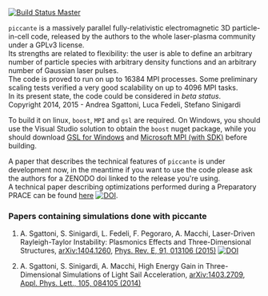 [![Build Status Master](https://travis-ci.org/ALaDyn/piccante.png?branch=master)](https://travis-ci.org/ALaDyn/piccante "master")

``piccante`` is a massively parallel fully-relativistic electromagnetic 3D particle-in-cell code, released by the authors to the whole laser-plasma community under a GPLv3 license.  
Its strengths are related to flexibility: the user is able to define an arbitrary number of particle species with arbitrary density functions and an arbitrary number of Gaussian laser pulses.  
The code is proved to run on up to 16384 MPI processes. Some preliminary scaling tests verified a very good scalability on up to 4096 MPI tasks.  
In its present state, the code could be considered in *beta status*.  
Copyright 2014, 2015 - Andrea Sgattoni, Luca Fedeli, Stefano Sinigardi

To build it on linux, ``boost``, ``MPI`` and ``gsl`` are required. On Windows, you should use the Visual Studio solution to obtain the ``boost`` nuget package, while you should download [GSL for Windows](http://sourceforge.net/projects/gnuwin32/files/gsl/1.8/gsl-1.8.exe) and [Microsoft MPI (with SDK)](https://www.microsoft.com/en-us/download/details.aspx?id=49926) before building.

A paper that describes the technical features of ``piccante`` is under development now, in the meantime if you want to use the code please ask the authors for a ZENODO doi linked to the release you're using.  
A technical paper describing optimizations performed during a Preparatory PRACE can be found [here](http://www.prace-ri.eu/IMG/pdf/WP209.pdf) [![DOI](https://zenodo.org/badge/doi/10.5281/zenodo.16097.svg)](http://dx.doi.org/10.5281/zenodo.16097).

### Papers containing simulations done with piccante ###

1) A. Sgattoni, S. Sinigardi, L. Fedeli, F. Pegoraro, A. Macchi, Laser-Driven Rayleigh-Taylor Instability: Plasmonics Effects and Three-Dimensional Structures, [arXiv:1404.1260](http://arxiv.org/pdf/1404.1260.pdf), [Phys. Rev. E, 91, 013106 (2015)](http://dx.doi.org/10.1103/PhysRevE.91.013106)
[![DOI](https://zenodo.org/badge/doi/10.5281/zenodo.10587.svg)](http://dx.doi.org/10.5281/zenodo.10587)

2) A. Sgattoni, S. Sinigardi, A. Macchi,  High Energy Gain in Three-Dimensional Simulations of Light Sail Acceleration, [arXiv:1403.2709](http://arxiv.org/pdf/1403.2709.pdf), [Appl. Phys. Lett., 105, 084105 (2014)](http://dx.doi.org/10.1063/1.4894092)
